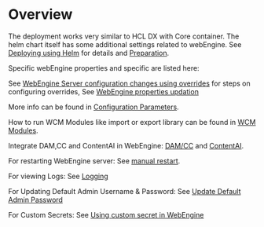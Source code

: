 # Overview

The deployment works very similar to HCL DX with Core container. The helm chart itself has some additional settings related to webEngine.
See [Deploying using Helm](https://opensource.hcltechsw.com/digital-experience/latest/deployment/install/container/helm_deployment/overview/) for details and [Preparation](https://opensource.hcltechsw.com/digital-experience/latest/deployment/install/container/helm_deployment/preparation/).

Specific webEngine properties and specific are listed here:

See [WebEngine Server configuration changes using overrides](./configuration_changes_using_overrides.md) for steps on configuring overrides,
See [WebEngine properties updation](./update_properties_with_helm.md)

More info can be found in [Configuration Parameters](./configuration_parameters.md).

How to run WCM Modules like import or export library can be found in [WCM Modules](./wcm_modules.md).

Integrate DAM,CC and ContentAI in WebEngine: [DAM/CC](./enable_cc_dam.md) and [ContentAI](./enable_content_ai.md).

For restarting WebEngine server: See [ manual restart](./restart_webengine_server.md).

For viewing Logs: See [Logging](./logging_webengine.md)

For Updating Default Admin Username & Password: See [Update Default Admin Password](./update_wpsadmin_password.md)

For Custom Secrets: See [Using custom secret in WebEngine](./custom_secrets.md)

<!-- I suggest we delete this page incorporate the contents of this topic in the index file>
